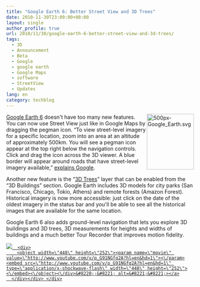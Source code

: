 ```yaml
---
title: "Google Earth 6: Better Street View and 3D Trees"
date: 2010-11-30T23:09:00+00:00
layout: single
author_profile: true
url: 2010/11/30/google-earth-6-better-street-view-and-3d-trees/
tags:
  - 3D
  - Announcement
  - Beta
  - Google
  - google earth
  - Google Maps
  - software
  - StreetView
  - Updates
lang: en
category: techblog
---
```

[<img title="500px-Google_Earth.svg" border="0" alt="500px-Google_Earth.svg" align="right" src="http://lh5.ggpht.com/_vaUVXcmC3OI/TPV9BzHcBAI/AAAAAAAADTc/kXrskXG5JDQ/500px-Google_Earth.svg%5B3%5D.png?imgmax=800" width="126" height="150" />Google Earth 6](http://www.google.com/earth/) doesn't have too many new features. You can now use Street View just like in Google Maps by dragging the pegman icon. &#8220;To view street-level imagery for a specific location, zoom into an area at an altitude of approximately 500km. You will see a pegman icon appear at the top right below the navigation controls. Click and drag the icon across the 3D viewer. A blue border will appear around roads that have street-level imagery available,&#8221; [explains Google](http://earth.google.com/support/bin/static.py?page=guide.cs&guide=22370&topic=22652&answer=1067358).

Another new feature is the &#8220;[3D Trees](http://www.google.com/earth/explore/showcase/trees.html#sf)&#8221; layer that can be enabled from the &#8220;3D Buildings&#8221; section. Google Earth includes 3D models for city parks (San Francisco, Chicago, Tokio, Athens) and remote forests (Amazon Forest).  
Historical imagery is now more accessible: just click on the date of the oldest imagery in the status bar and you'll be able to see all the historical images that are available for the same location.

Google Earth 6 also adds ground-level navigation that lets you explore 3D buildings and 3D trees, 3D measurements for heights and widths of buildings and a much better Tour Recorder that improves motion fidelity.

<div>
  <div>
    <div>
      <a href="http://www.youtube.com/watch?v=p_G91NGfq2A" target="_new"><img src="http://lh5.ggpht.com/_vaUVXcmC3OI/TPV9Erd5rZI/AAAAAAAADTg/0V7Mt3io4pI/video9b14e0d0e4fc%5B7%5D.jpg?imgmax=800" galleryimg="no" onload="var downlevelDiv = document.getElementById('3f4531e9-4dc4-4336-8f2a-f15682e018da'); downlevelDiv.innerHTML = " 
      
      <div>
        <object width=\"448\" height=\"252\"><param name=\"movie\" value=\"http://www.youtube.com/v/p_G91NGfq2A?hl=en&hd=1\"><\/param><embed src=\"http://www.youtube.com/v/p_G91NGfq2A?hl=en&hd=1\" type=\"application/x-shockwave-flash\" width=\"448\" height=\"252\"><\/embed><\/object><\/div>&#8220;;&#8221; alt=&#8221;&#8221;></a>
      </div></div> </div>